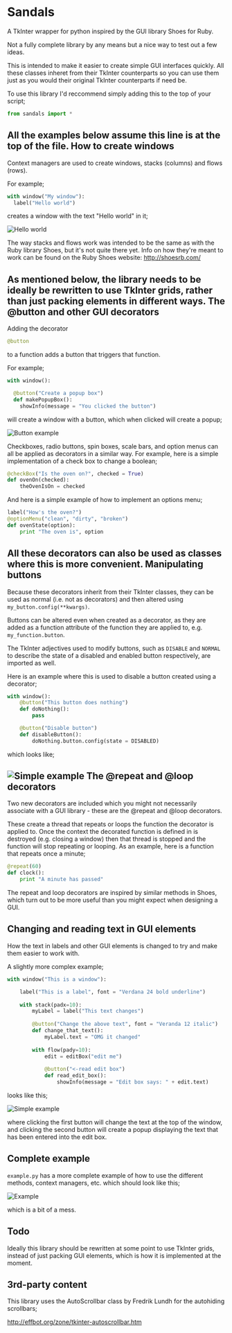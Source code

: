 # Sandals
A TkInter wrapper for python inspired by the GUI library Shoes for Ruby.

Not a fully complete library by any means but a nice way to test out a few ideas.

This is intended to make it easier to create simple GUI interfaces quickly. All these classes inheret from their TkInter counterparts so you can use them just as you would their original TkInter counterparts if need be.

To use this library I'd reccommend simply adding this to the top of your script;
```python
from sandals import *
```
__All the examples below assume this line is at the top of the file.__
How to create windows
--

Context managers are used to create windows, stacks (columns) and flows (rows).

For example;

```python
with window("My window"):
  label("Hello world")
```
creates a window with the text "Hello world" in it;

![Hello world](https://raw.githubusercontent.com/georgewalton/Sandals/master/example%20images/helloworld.png "Hello world")

The way stacks and flows work was intended to be the same as with the Ruby library Shoes, but it's not quite there yet.
Info on how they're meant to work can be found on the Ruby Shoes website: http://shoesrb.com/

As mentioned below, the library needs to be ideally be rewritten to use TkInter grids, rather than just packing elements in different ways.
The @button and other GUI decorators
--

Adding the decorator 
```python 
@button 
```
to a function adds a button that triggers that function.

For example;
```python
with window():

  @button("Create a popup box")
  def makePopupBox():
    showInfo(message = "You clicked the button")
```

will create a window with a button, which when clicked will create a popup;

![Button example](https://raw.githubusercontent.com/georgewalton/Sandals/master/example%20images/buttonexample.png "Button example")

Checkboxes, radio buttons, spin boxes, scale bars, and option menus can all be applied as decorators in a similar way.
For example, here is a simple implementation of a check box to change a boolean; 

```python
@checkBox("Is the oven on?", checked = True)
def ovenOn(checked):
	theOvenIsOn = checked
```

And here is a simple example of how to implement an options menu;

```python
label("How's the oven?")
@optionMenu("clean", "dirty", "broken")
def ovenState(option):
	print "The oven is", option
```

All these decorators can also be used as classes where this is more convenient.
Manipulating buttons
---
Because these decorators inherit from their TkInter classes, they can be used as normal (i.e. not as decorators) and then altered using ```my_button.config(**kwargs)```.

Buttons can be altered even when created as a decorator, as they are added as a function attribute of the function they are applied to, e.g.  ```my_function.button```.

The TkInter adjectives used to modify buttons, such as ```DISABLE``` and  ```NORMAL``` to describe the state of a disabled and enabled button respectively, are imported as well.

Here is an example where this is used to disable a button created using a decorator;

```python
with window():
	@button("This button does nothing")
	def doNothing():
		pass

	@button("Disable button")
	def disableButton():
		doNothing.button.config(state = DISABLED)
```

which looks like;

![Simple example](https://raw.githubusercontent.com/georgewalton/Sandals/master/example%20images/manipulatingbuttonsexample.png "Simple example")
The @repeat and @loop decorators
---
Two new decorators are included which you might not necessarily associate with a GUI library - these are the @repeat and @loop decorators.

These create a thread that repeats or loops the function the decorator is applied to. Once the context the decorated function is defined in is destroyed (e.g. closing a window) then that thread is stopped and the function will stop repeating or looping. As an example, here is a function that repeats once a minute;

```python
@repeat(60)
def clock():
	print "A minute has passed"
```

The repeat and loop decorators are inspired by similar methods in Shoes, which turn out to be more useful than you might expect when designing a GUI.

Changing and reading text in GUI elements
--

How the text in labels and other GUI elements is changed to try and make them easier to work with.

A slightly more complex example;

```python
with window("This is a window"):

	label("This is a label", font = "Verdana 24 bold underline")
	
	with stack(padx=10):
		myLabel = label("This text changes")
		
		@button("Change the above text", font = "Veranda 12 italic")
		def change_that_text():
			myLabel.text = "OMG it changed"
			
		with flow(pady=10):
			edit = editBox("edit me")
			
			@button("<-read edit box")
			def read_edit_box():
				showInfo(message = "Edit box says: " + edit.text)
```

looks like this;

![Simple example](https://raw.githubusercontent.com/georgewalton/Sandals/master/example%20images/simpleexample.png "Simple example")

where clicking the first button will change the text at the top of the window, and clicking the second button will create a popup displaying the text that has been entered into the edit box.

Complete example
--

`example.py` has a more complete example of how to use the different methods, context managers, etc. which should look like this;

![Example](https://raw.githubusercontent.com/georgewalton/Sandals/master/example%20images/example.png "Example")

which is a bit of a mess.

Todo
--
Ideally this library should be rewritten at some point to use TkInter grids, instead of just packing GUI elements, which is how it is implemented at the moment.

3rd-party content
--

This library uses the AutoScrollbar class by Fredrik Lundh for the autohiding scrollbars;

http://effbot.org/zone/tkinter-autoscrollbar.htm
